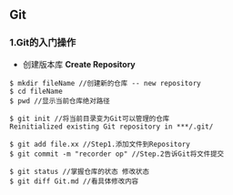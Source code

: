 ## Git
### 1.Git的入门操作
* 创建版本库 **Create Repository**
~~~linux
$ mkdir fileName //创建新的仓库 -- new repository
$ cd fileName
$ pwd //显示当前仓库绝对路径

$ git init //将当前目录变为Git可以管理的仓库
Reinitialized existing Git repository in ***/.git/

$ git add file.xx //Step1.添加文件到Repository
$ git commit -m "recorder op" //Step.2告诉Git将文件提交

$ git status //掌握仓库的状态 修改状态
$ git diff Git.md //看具体修改内容
~~~

